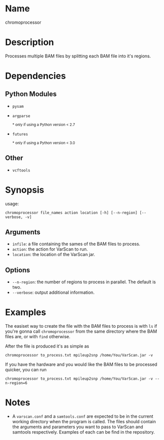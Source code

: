 # Name
chromoprocessor

# Description
Processes multiple BAM files by splitting each BAM file into it's regions.

# Dependencies
## Python Modules
* `pysam`
* `argparse`

    <sub> \* only if using a Python version &lt; 2.7 </sub>
* `futures`

    <sub> \* only if using a Python version &lt; 3.0 </sub>
## Other
* `vcftools`

# Synopsis
usage:

    chromoprocessor file_names action location [-h] [--n-region] [--verbose, -v]

## Arguments
* `infile`: a file containing the sames of the BAM files to process.
* `action`: the action for VarScan to run.
* `location`: the location of the VarScan jar.

## Options
* `--n-region`: the number of regions to process in parallel. The default is
two.
* `--verbose`: output additional information.

# Examples
The easiset way to create the file with the BAM files to process is with `ls` if
you're gonna call `chromoprocessor` from the same directory where the BAM files
are, or with `find` otherwise.

After the file is produced it's as simple as

    chromoprocessor to_process.txt mpileup2snp /home/You/VarScan.jar -v

If you have the hardware and you would like the BAM files to be processed
quicker, you can run

    chromoprocessor to_process.txt mpileup2snp /home/You/VarScan.jar -v --n-region=6

# Notes
* A `varscan.conf` and a `samtools.conf` are expected to be in the current
working directory when the program is called. The files should contain the
arguments and parameters you want to pass to VarScan and samtools respectively.
Examples of each can be find in the repository.
